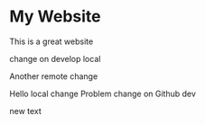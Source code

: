 # My Website
This is a great website

change on develop local

Another remote change

Hello local change
Problem change on Github dev

new text
